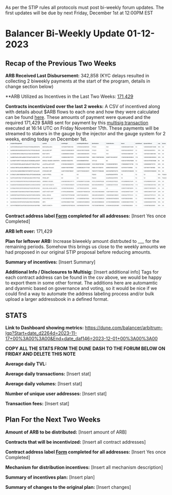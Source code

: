 As per the STIP rules all protocols must post bi-weekly forum updates. The first updates will be due by next Friday, December 1st at 12:00PM EST

# Balancer Bi-Weekly Update 01-12-2023

## Recap of the Previous Two Weeks


**ARB Received Last Disbursement:** 342,858 (KYC delays resulted in collecting 2 biweekly payments at the start of the program, details in change section below)

**ARB Utilized as Incentives in the Last Two Weeks: [171,429](https://arbiscan.io/tx/0x062eac303ad41cb62bac8dd7acd69d092c5050a2804bd1ac980efe75b4644a91)

**Contracts incentivized over the last 2 weeks:** A CSV of incentived along with details about $ARB flows to each one and how they were calculated can be found [here](https://github.com/BalancerMaxis/data_automation/blob/main/notebooks/arb_dao_grant_distribution/output/dao_grant_2023-11-02_2023-11-16.csv).
These amounts of payment were queued and the required 171,429 $ARB sent for payment by this [multisig transaction](https://app.onchainden.com/safes/arb1:0xb6BfF54589f269E248f99D5956f1fDD5b014D50e/transactions/0xb5c2d7db571bce5c5fcd41ad5a02ca5d91f7f3e4ae5ca46cc4d1c81ea784ab06?nid=200179) executed at 16:14 UTC on Friday November 17th.
These payments will be streamed to stakers in the gauge by the injector and the gauge system for 2 weeks, ending today on December 1st.
![img.png](img.png)

**Contract address label [Form](https://docs.google.com/forms/d/e/1FAIpQLSd2AYnjAaQjVOLtvemZpsWoN5sTJEJ8dLqdRDExTBQv_SUeug/viewform) completed for all addresses:** [Insert Yes once Completed]

**ARB left over:** 171,429

**Plan for leftover ARB:** Increase biweekly amount distrbuted to ___ for the remaining periods. Somehow this brings us close to the weekly amounts we had proposed in our original STIP proposal before reducing amounts.

**Summary of incentives:** [Insert Summary]

**Additional Info / Disclosures to Multisig:** [Insert additional info]
Tags for each contract address can be found in the csv above, we would be happy to export them in some other format.   The additions here are automamtic and dyanmic based on governance and voting, so it would be nice if we could find a way to automate the address labeling process and/or bulk upload a larger addressbook in a defined format.

## STATS

**Link to Dashboard showing metrics:** https://dune.com/balancer/arbitrum-lgp?Start+date_d2264d=2023-11-17+00%3A00%3A00&End+date_daf146=2023-12-01+00%3A00%3A00

**COPY ALL THE STATS FROM THE DUNE DASH TO THE FORUM BELOW ON FRIDAY AND DELETE THIS NOTE**


**Average daily TVL:**

**Average daily transactions:** [Insert stat]

**Average daily volumes:** [Insert stat]

**Number of unique user addresses:** [Insert stat]

**Transaction fees:** [Insert stat]


## Plan For the Next Two Weeks

**Amount of ARB to be distributed:** [Insert amount of ARB]

**Contracts that will be incentivized:** [Insert all contract addresses]

**Contract address label [Form](https://docs.google.com/forms/d/e/1FAIpQLSd2AYnjAaQjVOLtvemZpsWoN5sTJEJ8dLqdRDExTBQv_SUeug/viewform) completed for all addresses:** [Insert Yes once Completed]

**Mechanism for distribution incentives:** [Insert all mechanism description]

**Summary of incentives plan:** [Insert plan]

**Summary of changes to the original plan:** [Insert changes]